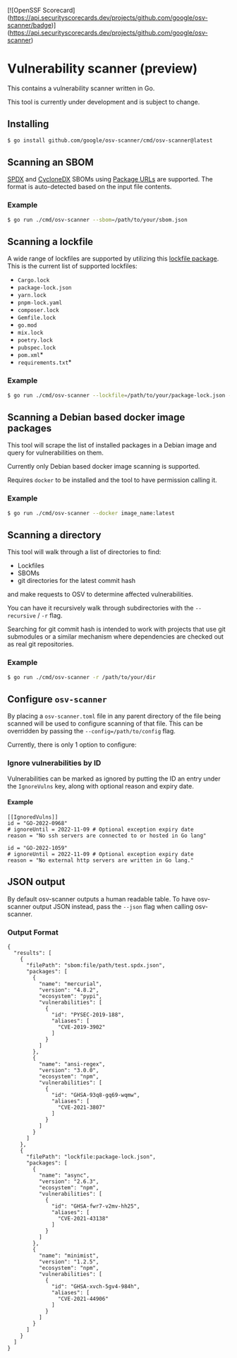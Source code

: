 [![OpenSSF Scorecard]
(https://api.securityscorecards.dev/projects/github.com/google/osv-scanner/badge)]
(https://api.securityscorecards.dev/projects/github.com/google/osv-scanner)

# Vulnerability scanner (preview)

This contains a vulnerability scanner written in Go.

This tool is currently under development and is subject to change.

## Installing

```bash
$ go install github.com/google/osv-scanner/cmd/osv-scanner@latest
```

## Scanning an SBOM

[SPDX] and [CycloneDX] SBOMs using [Package URLs] are supported. The format is
auto-detected based on the input file contents.

[SPDX]: https://spdx.dev/
[CycloneDX]: https://cyclonedx.org/
[Package URLs]: https://github.com/package-url/purl-spec

### Example

```bash
$ go run ./cmd/osv-scanner --sbom=/path/to/your/sbom.json
```

## Scanning a lockfile

A wide range of lockfiles are supported by utilizing this [lockfile package](https://github.com/G-Rath/osv-detector/tree/main/pkg/lockfile). This is the current list of supported lockfiles:

- `Cargo.lock`        
- `package-lock.json` 
- `yarn.lock`         
- `pnpm-lock.yaml`    
- `composer.lock`     
- `Gemfile.lock`      
- `go.mod`            
- `mix.lock`          
- `poetry.lock`
- `pubspec.lock`
- `pom.xml`\*         
- `requirements.txt`\*

### Example

```bash
$ go run ./cmd/osv-scanner --lockfile=/path/to/your/package-lock.json -L /path/to/another/Cargo.lock
```

## Scanning a Debian based docker image packages

This tool will scrape the list of installed packages in a Debian image and query for vulnerabilities on them.

Currently only Debian based docker image scanning is supported.

Requires `docker` to be installed and the tool to have permission calling it.

### Example

```bash
$ go run ./cmd/osv-scanner --docker image_name:latest
```

## Scanning a directory

This tool will walk through a list of directories to find:
- Lockfiles
- SBOMs
- git directories for the latest commit hash

and make requests to OSV to determine affected vulnerabilities.

You can have it recursively walk through subdirectories with the `--recursive` / `-r` flag.

Searching for git commit hash is intended to work with projects that use
git submodules or a similar mechanism where dependencies are checked out
as real git repositories.

### Example

```bash
$ go run ./cmd/osv-scanner -r /path/to/your/dir
```

## Configure `osv-scanner`

By placing a `osv-scanner.toml` file in any parent directory of the file being
scanned will be used to configure scanning of that file. This can be overridden
by passing the `--config=/path/to/config` flag.

Currently, there is only 1 option to configure:
### Ignore vulnerabilities by ID
Vulnerabilities can be marked as ignored by putting the ID an entry
under the `IgnoreVulns` key, along with optional reason and expiry date.

#### Example
```
[[IgnoredVulns]]
id = "GO-2022-0968"
# ignoreUntil = 2022-11-09 # Optional exception expiry date
reason = "No ssh servers are connected to or hosted in Go lang"

id = "GO-2022-1059"
# ignoreUntil = 2022-11-09 # Optional exception expiry date
reason = "No external http servers are written in Go lang."
```

## JSON output
By default osv-scanner outputs a human readable table. To have osv-scanner output JSON instead, pass the `--json` flag when calling osv-scanner. 

### Output Format
```
{
  "results": [
    {
      "filePath": "sbom:file/path/test.spdx.json",
      "packages": [
        {
          "name": "mercurial",
          "version": "4.8.2",
          "ecosystem": "pypi",
          "vulnerabilities": [
            {
              "id": "PYSEC-2019-188",
              "aliases": [
                "CVE-2019-3902"
              ]
            }
          ]
        },
        {
          "name": "ansi-regex",
          "version": "3.0.0",
          "ecosystem": "npm",
          "vulnerabilities": [
            {
              "id": "GHSA-93q8-gq69-wqmw",
              "aliases": [
                "CVE-2021-3807"
              ]
            }
          ]
        }
      ]
    },
    {
      "filePath": "lockfile:package-lock.json",
      "packages": [
        {
          "name": "async",
          "version": "2.6.3",
          "ecosystem": "npm",
          "vulnerabilities": [
            {
              "id": "GHSA-fwr7-v2mv-hh25",
              "aliases": [
                "CVE-2021-43138"
              ]
            }
          ]
        },
        {
          "name": "minimist",
          "version": "1.2.5",
          "ecosystem": "npm",
          "vulnerabilities": [
            {
              "id": "GHSA-xvch-5gv4-984h",
              "aliases": [
                "CVE-2021-44906"
              ]
            }
          ]
        }
      ]
    }
  ]
}
```

